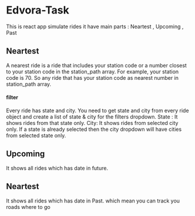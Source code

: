 # Edvora-Task
This is react app simulate rides it have main parts : Neartest , Upcoming , Past

<section>
<h2> Neartest </h2>
<p> A nearest ride is a ride that includes your station code or a number closest to your station code in the station_path array. 
For example, your station code is 70. So any ride that has your station code as nearest number in station_path array. 
 </p>
 <h4> filter </h4>
 <p> Every ride has state and city. You need to get state and city from every ride object and create a list of state & city for the filters dropdown. 
State : It shows rides from that state only. City: It shows rides from selected city only. If a state is already selected then the city dropdown will have cities from selected state only. 
 </p>

</section>

<section>
<h2> Upcoming </h2>
<p> It shows all rides which has date in future. </p>

</section>


<section>
<h2> Neartest </h2>
<p> It shows all rides which has date in Past. which mean you can track you roads where to go  </p>

</section>
